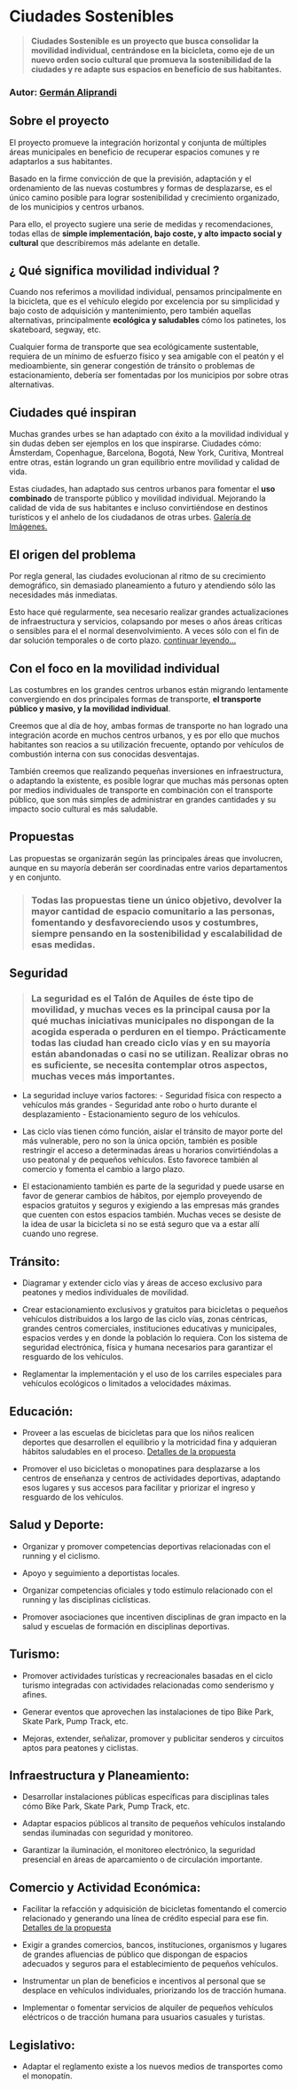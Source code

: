 # Ciudades Sostenibles

> **Ciudades Sostenible es un proyecto que busca consolidar la movilidad individual, centrándose en la bicicleta, como eje de un nuevo orden socio cultural que promueva la sostenibilidad de la ciudades y re adapte sus espacios en beneficio de sus habitantes.**

### Autor: [Germán Aliprandi](mailto:galiprandi@gmail.com)

## Sobre el proyecto

El proyecto promueve la integración horizontal y conjunta de múltiples áreas municipales en beneficio de recuperar espacios comunes y re adaptarlos a sus habitantes.

Basado en la firme convicción de que la previsión, adaptación y el ordenamiento de las nuevas costumbres y formas de desplazarse, es el único camino posible para lograr sostenibilidad y crecimiento organizado, de los municipios y centros urbanos.

Para ello, el proyecto sugiere una serie de medidas y recomendaciones, todas ellas de **simple implementación, bajo coste, y alto impacto social y cultural** que describiremos más adelante en detalle.

## ¿ Qué significa movilidad individual ?

Cuando nos referimos a movilidad individual, pensamos principalmente en la bicicleta, que es el vehículo elegido por excelencia por su simplicidad y bajo costo de adquisición y mantenimiento, pero también aquellas alternativas, principalmente **ecológica y saludables** cómo los patinetes, los skateboard, segway, etc.

Cualquier forma de transporte que sea ecológicamente sustentable, requiera de un mínimo de esfuerzo físico y sea amigable con el peatón y el medioambiente, sin generar congestión de tránsito o problemas de estacionamiento, debería ser fomentadas por los municipios por sobre otras alternativas.

## Ciudades qué inspiran

Muchas grandes urbes se han adaptado con éxito a la movilidad individual y sin dudas deben ser ejemplos en los que inspirarse. Ciudades cómo: Ámsterdam, Copenhague, Barcelona, Bogotá, New York, Curitiva, Montreal entre otras, están logrando un gran equilibrio entre movilidad y calidad de vida.

Estas ciudades, han adaptado sus centros urbanos para fomentar el **uso combinado** de transporte público y movilidad individual. Mejorando la calidad de vida de sus habitantes e incluso convirtiéndose en destinos turísticos y el anhelo de los ciudadanos de otras urbes.
[Galería de Imágenes.](post/cuidades_que_inspiran.md)

## El origen del problema

Por regla general, las ciudades evolucionan al ritmo de su crecimiento demográfico, sin demasiado planeamiento a futuro y atendiendo sólo las necesidades más inmediatas.

Esto hace qué regularmente, sea necesario realizar grandes actualizaciones de infraestructura y servicios, colapsando por meses o años áreas críticas o sensibles para el el normal desenvolvimiento. A veces sólo con el fin de dar solución temporales o de corto plazo.
[continuar leyendo...](post/el_origen_del_problema.md)

## Con el foco en la movilidad individual

Las costumbres en los grandes centros urbanos están migrando lentamente convergiendo en dos principales formas de transporte, **el transporte público y masivo, y la movilidad individual**.

Creemos que al día de hoy, ambas formas de transporte no han logrado una integración acorde en muchos centros urbanos, y es por ello que muchos habitantes son reacios a su utilización frecuente, optando por vehículos de combustión interna con sus conocidas desventajas.

También creemos que realizando pequeñas inversiones en infraestructura, o adaptando la existente, es posible lograr que muchas más personas opten por medios individuales de transporte en combinación con el transporte público, que son más simples de administrar en grandes cantidades y su impacto socio cultural es más saludable.

## Propuestas

Las propuestas se organizarán según las principales áreas que involucren, aunque en su mayoría deberán ser coordinadas entre varios departamentos y en conjunto.

> ### Todas las propuestas tiene un único objetivo, devolver la mayor cantidad de espacio comunitario a las personas, fomentando y desfavoreciendo usos y costumbres, siempre pensando en la sostenibilidad y escalabilidad de esas medidas.

## Seguridad

> ### La seguridad es el Talón de Aquiles de éste tipo de movilidad, y muchas veces es la principal causa por la qué muchas iniciativas municipales no dispongan de la acogida esperada o perduren en el tiempo. Prácticamente todas las ciudad han creado ciclo vías y en su mayoría están abandonadas o casi no se utilizan. Realizar obras no es suficiente, se necesita contemplar otros aspectos, muchas veces más importantes.

- La seguridad incluye varios factores: - Seguridad física con respecto a vehículos más grandes - Seguridad ante robo o hurto durante el desplazamiento - Estacionamiento seguro de los vehículos.

- Las ciclo vías tienen cómo función, aislar el tránsito de mayor porte del más vulnerable, pero no son la única opción, también es posible restringir el acceso a determinadas áreas u horarios convirtiéndolas a uso peatonal y de pequeños vehículos. Esto favorece también al comercio y fomenta el cambio a largo plazo.

- El estacionamiento también es parte de la seguridad y puede usarse en favor de generar cambios de hábitos, por ejemplo proveyendo de espacios gratuitos y seguros y exigiendo a las empresas más grandes que cuenten con estos espacios también. Muchas veces se desiste de la idea de usar la bicicleta si no se está seguro que va a estar allí cuando uno regrese.

## Tránsito:

- Diagramar y extender ciclo vías y áreas de acceso exclusivo para peatones y medios individuales de movilidad.

- Crear estacionamiento exclusivos y gratuitos para bicicletas o pequeños vehículos distribuidos a los largo de las ciclo vías, zonas céntricas, grandes centros comerciales, instituciones educativas y municipales, espacios verdes y en donde la población lo requiera. Con los sistema de seguridad electrónica, física y humana necesarios para garantizar el resguardo de los vehículos.

- Reglamentar la implementación y el uso de los carriles especiales para vehículos ecológicos o limitados a velocidades máximas.

## Educación:

- Proveer a las escuelas de bicicletas para que los niños realicen deportes que desarrollen el equilibrio y la motricidad fina y adquieran hábitos saludables en el proceso.
  [Detalles de la propuesta](post/educacion__promocion.md)

- Promover el uso bicicletas o monopatines para desplazarse a los centros de enseñanza y centros de actividades deportivas, adaptando esos lugares y sus accesos para facilitar y priorizar el ingreso y resguardo de los vehículos.

## Salud y Deporte:

- Organizar y promover competencias deportivas relacionadas con el running y el ciclismo.

- Apoyo y seguimiento a deportistas locales.

- Organizar competencias oficiales y todo estímulo relacionado con el running y las disciplinas ciclísticas.

- Promover asociaciones que incentiven disciplinas de gran impacto en la salud y escuelas de formación en disciplinas deportivas.

## Turismo:

- Promover actividades turísticas y recreacionales basadas en el ciclo turismo integradas con actividades relacionadas como senderismo y afines.

- Generar eventos que aprovechen las instalaciones de tipo Bike Park, Skate Park, Pump Track, etc.

- Mejoras, extender, señalizar, promover y publicitar senderos y circuitos aptos para peatones y ciclistas.

## Infraestructura y Planeamiento:

- Desarrollar instalaciones públicas específicas para disciplinas tales cómo Bike Park, Skate Park, Pump Track, etc.

- Adaptar espacios públicos al transito de pequeños vehículos instalando sendas iluminadas con seguridad y monitoreo.

- Garantizar la iluminación, el monitoreo electrónico, la seguridad presencial en áreas de aparcamiento o de circulación importante.

## Comercio y Actividad Económica:

- Facilitar la refacción y adquisición de bicicletas fomentando el comercio relacionado y generando una línea de crédito especial para ese fin.
  [Detalles de la propuesta](post/propuestas__comercio__creditos.md)

- Exigir a grandes comercios, bancos, instituciones, organismos y lugares de grandes afluencias de público que dispongan de espacios adecuados y seguros para el establecimiento de pequeños vehículos.

- Instrumentar un plan de beneficios e incentivos al personal que se desplace en vehículos individuales, priorizando los de tracción humana.

- Implementar o fomentar servicios de alquiler de pequeños vehículos eléctricos o de tracción humana para usuarios casuales y turistas.

## Legislativo:

- Adaptar el reglamento existe a los nuevos medios de transportes como el monopatín.
